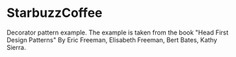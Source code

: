 # StarbuzzCoffee
Decorator pattern example.
The example is taken from the book "Head First Design Patterns" By Eric Freeman, Elisabeth Freeman, Bert Bates, Kathy Sierra. 

